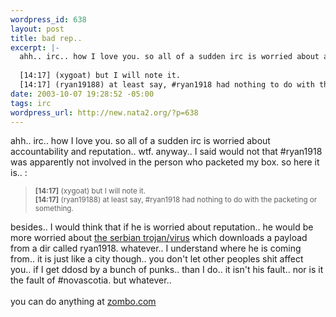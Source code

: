 ```yaml
--- 
wordpress_id: 638
layout: post
title: bad rep..
excerpt: |-
  ahh.. irc.. how I love you. so all of a sudden irc is worried about accountability and reputation.. wtf. anyway.. I said would not that #ryan1918 was apparently not involved in the person who packeted my box. so here it is.. :
  
  [14:17] (xygoat) but I will note it. 
  [14:17] (ryan19188) at least say, #ryan1918 had nothing to do with the packeting or somethin...
date: 2003-10-07 19:28:52 -05:00
tags: irc
wordpress_url: http://new.nata2.org/?p=638
---
```

ahh.. irc.. how I love you. so all of a sudden irc is worried about accountability and reputation.. wtf. anyway.. I said would not that #ryan1918 was apparently not involved in the person who packeted my box. so here it is.. :
<blockquote><small>
<b>[14:17]</b> (xygoat) but I will note it. <br/>
<b>[14:17]</b> (ryan19188) at least say, #ryan1918 had nothing to do with the packeting or something. 
</small></blockquote>

besides.. I would think that if he is worried about reputation.. he would be more worried about <a href="http://www.canada-av.com/sensible/home.nsf/0/f3f9be5f5d19cfea85256903005dd935?OpenDocument">the serbian trojan/virus</a> which downloads a payload from a dir called ryan1918. whatever.. I understand where he is coming from.. it is just like a city though.. you don't let other peoples shit affect you.. if I get ddosd by a bunch of punks.. than I do.. it isn't his fault.. nor is it the fault of #novascotia. but whatever.. <br/><br/>
you can do anything at <a href="http://www.zombo.com">zombo.com</a>

 
